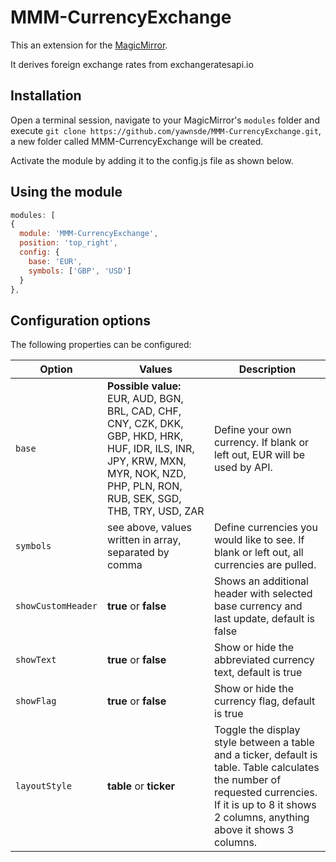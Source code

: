 # MMM-CurrencyExchange

This an extension for the [MagicMirror](https://github.com/MichMich/MagicMirror).

It derives foreign exchange rates from exchangeratesapi.io

## Installation

Open a terminal session, navigate to your MagicMirror's `modules` folder and execute `git clone https://github.com/yawnsde/MMM-CurrencyExchange.git`, a new folder called MMM-CurrencyExchange will be created.

Activate the module by adding it to the config.js file as shown below.

## Using the module

```javascript
modules: [
{
  module: 'MMM-CurrencyExchange',
  position: 'top_right',
  config: {
    base: 'EUR',
    symbols: ['GBP', 'USD']
  }
},
```

## Configuration options

The following properties can be configured:

| **Option**         | **Values**                                                                                                                                                                         | **Description**                                                                                                                                                                                       |
| ------------------ | ---------------------------------------------------------------------------------------------------------------------------------------------------------------------------------- | ----------------------------------------------------------------------------------------------------------------------------------------------------------------------------------------------------- |
| `base`             | **Possible value:** EUR, AUD, BGN, BRL, CAD, CHF, CNY, CZK, DKK, GBP, HKD, HRK, HUF, IDR, ILS, INR, JPY, KRW, MXN, MYR, NOK, NZD, PHP, PLN, RON, RUB, SEK, SGD, THB, TRY, USD, ZAR | Define your own currency. If blank or left out, EUR will be used by API.                                                                                                                              |
| `symbols`          | see above, values written in array, separated by comma                                                                                                                             | Define currencies you would like to see. If blank or left out, all currencies are pulled.                                                                                                             |
| `showCustomHeader` | **true** or **false**                                                                                                                                                              | Shows an additional header with selected base currency and last update, default is false                                                                                                              |
| `showText`         | **true** or **false**                                                                                                                                                              | Show or hide the abbreviated currency text, default is true                                                                                                                                           |
| `showFlag`         | **true** or **false**                                                                                                                                                              | Show or hide the currency flag, default is true                                                                                                                                                       |
| `layoutStyle`      | **table** or **ticker**                                                                                                                                                            | Toggle the display style between a table and a ticker, default is table. Table calculates the number of requested currencies. If it is up to 8 it shows 2 columns, anything above it shows 3 columns. |
